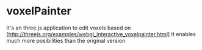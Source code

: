# voxelPainter

It's an three.js application to edit voxels based on 
[http://threejs.org/examples/webgl_interactive_voxelpainter.html]
It enables much more posibilities than the original version
